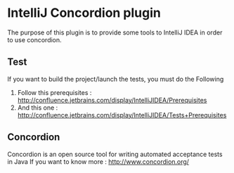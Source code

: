 # IntelliJ Concordion plugin

The purpose of this plugin is to provide some tools to IntelliJ IDEA in order to use concordion.
## Test
If you want to build the project/launch the tests, you must do the Following
1. Follow this prerequisites : http://confluence.jetbrains.com/display/IntelliJIDEA/Prerequisites
2. And this one : http://confluence.jetbrains.com/display/IntelliJIDEA/Tests+Prerequisites
## Concordion
Concordion is an open source tool for writing automated acceptance tests in Java
If you want to know more : http://www.concordion.org/
